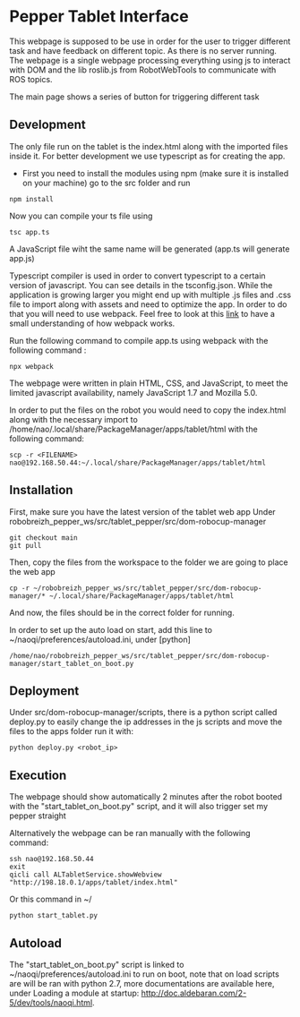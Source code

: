 Pepper Tablet Interface
===================

This webpage is supposed to be use in order for the user to trigger different task and have feedback on different topic.
As there is no server running. The webpage is a single webpage processing everything using js to interact with DOM and 
the lib roslib.js from RobotWebTools to communicate with ROS topics.

The main page shows a series of button for triggering different task

## Development

The only file run on the tablet is the index.html along with the imported files inside it.
For better development we use typescript as for creating the app.

- First you need to install the modules using npm (make sure it is installed on your machine) 
go to the src folder and run 
```
npm install
```

Now you can compile your ts file using 
```
tsc app.ts
```
A JavaScript file wiht the same name will be generated (app.ts will generate app.js)  

Typescript compiler is used in order to convert typescript to a certain version of javascript. You can see details in the tsconfig.json.
While the application is growing larger you might end up with multiple .js files and .css file to import along with assets and need to optimize the app.
In order to do that you will need to use webpack. Feel free to look at this [link](https://www.youtube.com/watch?v=5IG4UmULyoA) to have a small understanding of how 
webpack works.

Run the following command to compile app.ts using webpack with the following command :
```
npx webpack
```

The webpage were written in plain HTML, CSS, and JavaScript, to meet the limited javascript availability, namely JavaScript 1.7 and Mozilla 5.0.

In order to put the files on the robot you would need to copy the index.html along with the necessary import to /home/nao/.local/share/PackageManager/apps/tablet/html with the following command:
```
scp -r <FILENAME> nao@192.168.50.44:~/.local/share/PackageManager/apps/tablet/html
```

## Installation

First, make sure you have the latest version of the tablet web app
Under robobreizh_pepper_ws/src/tablet_pepper/src/dom-robocup-manager
```
git checkout main
git pull
```

Then, copy the files from the workspace to the folder we are going to place the web app

```
cp -r ~/robobreizh_pepper_ws/src/tablet_pepper/src/dom-robocup-manager/* ~/.local/share/PackageManager/apps/tablet/html
```

And now, the files should be in the correct folder for running.

In order to set up the auto load on start, add this line to ~/naoqi/preferences/autoload.ini, under [python]

```
/home/nao/robobreizh_pepper_ws/src/tablet_pepper/src/dom-robocup-manager/start_tablet_on_boot.py
```

## Deployment

Under src/dom-robocup-manager/scripts, there is a python script called deploy.py to easily change the ip addresses in the js scripts and move the files to the apps folder
run it with:
```
python deploy.py <robot_ip>
```

## Execution

The webpage should show automatically 2 minutes after the robot booted with the "start_tablet_on_boot.py" script, 
and it will also trigger set my pepper straight

Alternatively the webpage can be ran manually with the following command:
```
ssh nao@192.168.50.44
exit
qicli call ALTabletService.showWebview "http://198.18.0.1/apps/tablet/index.html"
```
Or this command in ~/
```
python start_tablet.py
```

## Autoload

The "start_tablet_on_boot.py" script is linked to ~/naoqi/preferences/autoload.ini to run on boot, note that on load scripts are will be ran with python 2.7, more documentations are available here, under Loading a module at startup: http://doc.aldebaran.com/2-5/dev/tools/naoqi.html.
